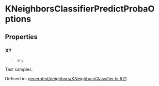 # KNeighborsClassifierPredictProbaOptions

## Properties

### X?

> `any`

Test samples.

Defined in:  [generated/neighbors/KNeighborsClassifier.ts:621](https://github.com/transitive-bullshit/scikit-learn-ts/blob/b59c1ff/packages/sklearn/src/generated/neighbors/KNeighborsClassifier.ts#L621)
